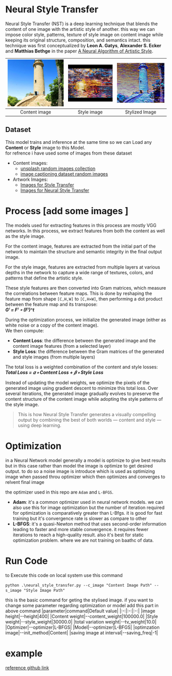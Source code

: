 # Neural Style Transfer
Neural Style Transfer (NST) is a deep learning technique that blends the content of one image with the artistic style of another. this way we can impose color style, patterns, texture of style image on content image while keeping its original structure, composition, and semantics intact.
this technique was first conceptualized by **Leon A. Gatys**, **Alexander S. Ecker** and **Matthias Bethge** in the paper [A Neural Algorithm of Artistic Style](https://arxiv.org/pdf/1508.06576).

|![content](./data/content/C_image2.jpg)|![Style](./assests/img/boat_sail_abstract.jpg)|![final](./assests/out_images/l16_C_image2_AND_boat_sail_abstract.jpg)|
|:-:|:-:|:-:|
|Content image|Style image|Stylized Image|

## Dataset
This model trains and inference at the same time so we can Load any **Content** or **Style** image to this Model.<br>
for refrence i have used some of images from these dataset
- Content images:
    - [unsplash random images collection](https://www.kaggle.com/datasets/lprdosmil/unsplash-random-images-collection)
    - [image captioning dataset random images](https://www.kaggle.com/datasets/shamsaddin97/image-captioning-dataset-random-images)
- Artwork Images:
    - [Images for Style Transfer](https://www.kaggle.com/datasets/soumikrakshit/images-for-style-transfer)
    - [Images for Neural Style Transfer](https://www.kaggle.com/datasets/whale9490/images-from-nga-and-unsplash)



# Process [add some images ]
The models used for extracting features in this process are mostly VGG networks. In this process, we extract features from both the content as well as the style image.

For the content image, features are extracted from the initial part of the network to maintain the structure and semantic integrity in the final output image.

For the style image, features are extracted from multiple layers at various depths in the network to capture a wide range of textures, colors, and patterns that define the artistic style.

These style features are then converted into Gram matrices, which measure the correlations between feature maps. This is done by reshaping the feature map from shape `[C,H,W]` to `[C,H×W]`, then performing a dot product between the feature map and its transpose:<br>
 ***Gⁱ = Fⁱ ∘ (Fⁱ)^t***

During the optimization process, we initialize the generated image (either as white noise or a copy of the content image). <br>We then compute:
- **Content Loss**: the difference between the generated image and the content image features (from a selected layer)
- **Style Loss**: the difference between the Gram matrices of the generated and style images (from multiple layers)

The total loss is a weighted combination of the content and style losses:<br>
***Total Loss = 𝛼 ∘ Content Loss + 𝛽 ∘ Style Loss***

Instead of updating the model weights, we optimize the pixels of the generated image using gradient descent to minimize this total loss. Over several iterations, the generated image gradually evolves to preserve the content structure of the content image while adopting the style patterns of the style image.

> This is how Neural Style Transfer generates a visually compelling output by combining the best of both worlds — content and style — using deep learning.

# Optimization 
in a Neural Network model generally a model is optimize to give best results but in this case rather than model the image is optimize to get desired output. to do so a noise image is introduce which is used as optimizing image when passed throu optimizer which then optimizes and converges to relvent final image

the optimizer used in this repo are `Adam` and `L-BFGS`.
-  **Adam**: it's a common optimizer used in neural network models. we can also use this for image optimization but the number of iteration required for optimization is comparatively greater than L-Bfgs. it is good for fast training but it's convergence rate is slower as compare to other 
-  **L-BFGS**: it's a quasi-Newton method that uses second-order information leading to faster and more stable convergence. it requires fewer iterations to reach a high-quality result. also it's best for static optimization problem. where we are not training on baathc of data.

# Run Code
to Execute this code on local system use this command
```console
python .\neural_style_transfer.py --c_image "Content Image Path" --s_image "Style Image Path" 
```
this is the basic command for geting the stylised image. 
if you want to change some parameter regarding optimization or model add this part in above command
|parameter|command|Default value|
|:-:|:-:|:-:|
|image height|--height|400|
|Content weight|--content_weight|100000.0|
|Style weight|--style_weight|30000.0|
|total variation weight|--tv_weight|10.0|
|Optimizer|--optimizer|L-BFGS|
|Model|--optimizer|L-BFGS|
|optimzation image|--init_method|Content|
|saving image at interval|--saving_freq|-1|

# example

[reference github link](https://github.com/gordicaleksa/pytorch-neural-style-transfer)
